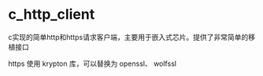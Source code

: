 # c_http_client
c实现的简单http和https请求客户端，主要用于嵌入式芯片。提供了非常简单的移植接口

https 使用 krypton 库，可以替换为 openssl、 wolfssl
